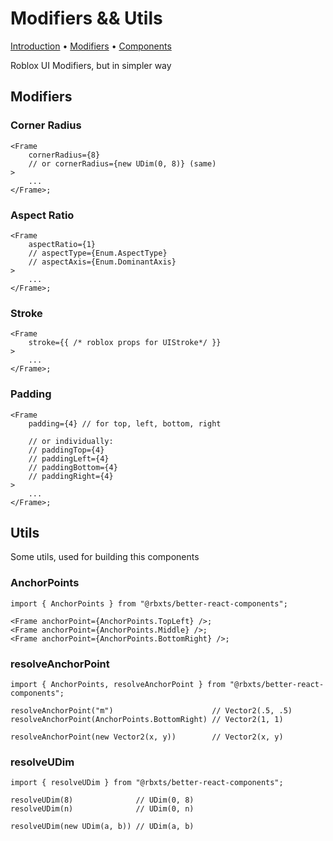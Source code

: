 # Modifiers && Utils

[Introduction](1_Introduction.md) • <u>Modifiers</u> • [Components](3_Components.md)

Roblox UI Modifiers, but in simpler way

## Modifiers

### Corner Radius

```tsx
<Frame
	cornerRadius={8}
	// or cornerRadius={new UDim(0, 8)} (same)
>
	...
</Frame>;
```

### Aspect Ratio

```tsx
<Frame
	aspectRatio={1}
	// aspectType={Enum.AspectType}
	// aspectAxis={Enum.DominantAxis}
>
	...
</Frame>;
```

### Stroke

```tsx
<Frame
	stroke={{ /* roblox props for UIStroke*/ }}
>
	...
</Frame>;
```

### Padding

```tsx
<Frame
	padding={4} // for top, left, bottom, right

	// or individually:
	// paddingTop={4}
	// paddingLeft={4}
	// paddingBottom={4}
	// paddingRight={4}
>
	...
</Frame>;
```

## Utils

Some utils, used for building this components

### AnchorPoints

```tsx
import { AnchorPoints } from "@rbxts/better-react-components";

<Frame anchorPoint={AnchorPoints.TopLeft} />;
<Frame anchorPoint={AnchorPoints.Middle} />;
<Frame anchorPoint={AnchorPoints.BottomRight} />;
```

### resolveAnchorPoint

```tsx
import { AnchorPoints, resolveAnchorPoint } from "@rbxts/better-react-components";

resolveAnchorPoint("m")                      // Vector2(.5, .5)
resolveAnchorPoint(AnchorPoints.BottomRight) // Vector2(1, 1)

resolveAnchorPoint(new Vector2(x, y))        // Vector2(x, y)
```

### resolveUDim

```tsx
import { resolveUDim } from "@rbxts/better-react-components";

resolveUDim(8)              // UDim(0, 8)
resolveUDim(n)              // UDim(0, n)

resolveUDim(new UDim(a, b)) // UDim(a, b)  

```